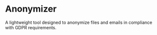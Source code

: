 # Anonymizer
A lightweight tool designed to anonymize files and emails in compliance with GDPR requirements.
